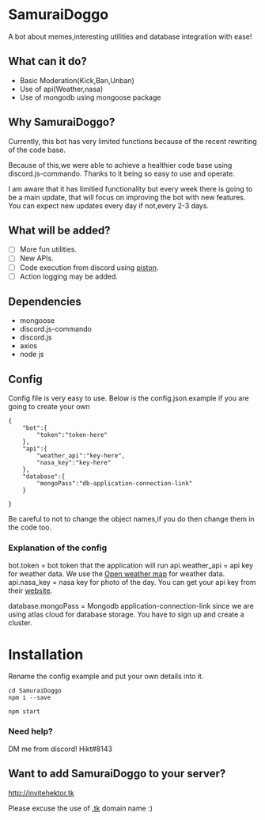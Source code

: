 # SamuraiDoggo
A bot about memes,interesting utilities and database integration with ease!

## What can it do?
- Basic Moderation(Kick,Ban,Unban)
- Use of api(Weather,nasa)
- Use of mongodb using mongoose package

## Why SamuraiDoggo?
Currently, this bot has very limited functions because of the recent rewriting of the code base.

Because of this,we were able to achieve a healthier code base using discord.js-commando. Thanks to it being so easy to use and operate.

I am aware that it has limitied functionality but every week there is going to be a main update, that will focus on improving the bot with new features. You can expect new updates every day if not,every 2-3 days.

## What will be added?
- [ ] More fun utilities.
- [ ] New APIs.
- [ ] Code execution from discord using [piston](https://github.com/engineer-man/piston).
- [ ] Action logging may be added.
## Dependencies
- mongoose
- discord.js-commando
- discord.js
- axios
- node js 


## Config
Config file is very easy to use. Below is the config.json.example if you are going to create your own
```
{
    "bot":{
        "token":"token-here"
    },
    "api":{
        "weather_api":"key-here",
        "nasa_key":"key-here"
    },
    "database":{
        "mongoPass":"db-application-connection-link"
    }

}
```
Be careful to not to change the object names,if you do then change them in the code too.


### Explanation of the config
bot.token = bot token that the application will run
api.weather_api = api key for weather data. We use the [Open weather map](https://openweathermap.org/) for weather data.
api.nasa_key = nasa key for photo of the day. You can get your api key from their [website](https://api.nasa.gov/).

database.mongoPass = Mongodb application-connection-link since we are using atlas cloud for database storage. You have to sign up and create a cluster.


# Installation
Rename the config example and put your own details into it.

```
cd SamuraiDoggo
npm i --save

npm start
```

### Need help?
DM me from discord! Hikt#8143

## Want to add SamuraiDoggo to your server?
http://invitehektor.tk

Please excuse the use of [.tk](https://en.wikipedia.org/wiki/.tk) domain name :)



